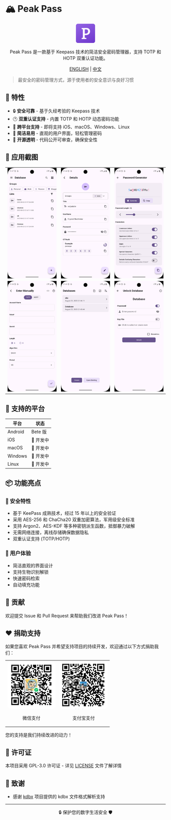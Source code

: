 # 🏔️ Peak Pass

<div align="center">
  <img src="./assets/icon/icon.png" width="60"/>
	<p>Peak Pass 是一款基于 Keepass 技术的简洁安全密码管理器，支持 TOTP 和 HOTP 双重认证功能。</p>
  <p><a href="./README.md">ENGLISH</a>&nbsp;|&nbsp;<a href="./README.zh-CN.md">中文</a></p>
</div>

> 最安全的密码管理方式，源于使用者的安全意识与良好习惯

## 🌟 特性

- 🔒 **安全可靠** - 基于久经考验的 Keepass 技术
- 🕐 **双重认证支持** - 内置 TOTP 和 HOTP 动态密码功能
- 📱 **跨平台支持** - 即将支持 iOS、macOS、Windows、Linux
- 🎯 **简洁易用** - 直观的用户界面，轻松管理密码
- 🚀 **开源透明** - 代码公开可审查，确保安全性

## 📸 应用截图

<table>
  <tr>
    <td><img src="./screenshot/01.png" alt="应用截图1"></td>
    <td><img src="./screenshot/02.png" alt="应用截图2"></td>
    <td><img src="screenshot/03.png" alt="应用截图3"></td>
  </tr>

  <tr>
    <td><img src="screenshot/04.png" alt="应用截图4"></td>
    <td><img src="screenshot/05.png" alt="应用截图5"></td>
    <td><img src="screenshot/06.png" alt="应用截图6"></td>
  </tr>
</table>

## 🚀 支持的平台

| 平台    | 状态      |
| ------- | --------- |
| Android | Bete 版   |
| iOS     | 🚧 开发中 |
| macOS   | 🚧 开发中 |
| Windows | 🚧 开发中 |
| Linux   | 🚧 开发中 |

## 📦 功能亮点

### 🔐 安全特性

- 基于 KeePass 成熟技术，经过 15 年以上的安全验证
- 采用 AES-256 和 ChaCha20 双重加密算法，军用级安全标准
- 支持 Argon2、AES-KDF 等多种密钥派生函数，抵御暴力破解
- 无需网络连接，离线存储确保数据隐私
- 双重认证支持 (TOTP/HOTP)

### 🎨 用户体验

- 简洁直观的界面设计
- 支持生物识别解锁
- 快速密码检索
- 自动填充功能

## 🤝 贡献

欢迎提交 Issue 和 Pull Request 来帮助我们改进 Peak Pass！

## ❤️ 捐助支持

如果您喜欢 Peak Pass 并希望支持项目的持续开发，欢迎通过以下方式捐助我们：

<table>
  <tr>
    <td>
      <div align="center">
        <img src="donate/wechat.png" alt="微信支付二维码" width="150px" style="border-radius: 10px;"><p>微信支付</p>
      </div> 
    </td>
    <td>
      <div align="center">
        <img src="donate/alipay.png" alt="支付宝支付二维码" width="150px" style="border-radius: 10px;"><p>支付宝支付</p>
      </div> 
    </td>
  </tr>
</table>

您的支持是我们持续改进的动力！

## 📄 许可证

本项目采用 GPL-3.0 许可证 - 详见 [LICENSE](./LICENSE.txt) 文件了解详情

## 🙏 致谢

- 感谢 [kdbx](https://github.com/authpass/kdbx.dart) 项目提供的 kdbx 文件格式解析支持

---

<p align="center">🔒 保护您的数字生活安全 🛡️</p>
